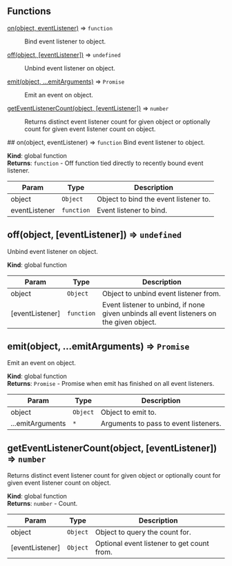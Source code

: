 ## Functions
<dl>
<dt><a href="#on">on(object, eventListener)</a> ⇒ <code>function</code></dt>
<dd><p>Bind event listener to object.</p>
</dd>
<dt><a href="#off">off(object, [eventListener])</a> ⇒ <code>undefined</code></dt>
<dd><p>Unbind event listener on object.</p>
</dd>
<dt><a href="#emit">emit(object, ...emitArguments)</a> ⇒ <code>Promise</code></dt>
<dd><p>Emit an event on object.</p>
</dd>
<dt><a href="#getEventListenerCount">getEventListenerCount(object, [eventListener])</a> ⇒ <code>number</code></dt>
<dd><p>Returns distinct event listener count for given object or optionally count
for given event listener count on object.</p>
</dd>
</dl>
<a name="on"></a>
## on(object, eventListener) ⇒ <code>function</code>
Bind event listener to object.

**Kind**: global function  
**Returns**: <code>function</code> - Off function tied directly to recently boundevent listener.  

| Param | Type | Description |
| --- | --- | --- |
| object | <code>Object</code> | Object to bind the event listener to. |
| eventListener | <code>function</code> | Event listener to bind. |

<a name="off"></a>
## off(object, [eventListener]) ⇒ <code>undefined</code>
Unbind event listener on object.

**Kind**: global function  

| Param | Type | Description |
| --- | --- | --- |
| object | <code>Object</code> | Object to unbind event listener from. |
| [eventListener] | <code>function</code> | Event listener to unbind, if none given unbinds all event listeners on the given object. |

<a name="emit"></a>
## emit(object, ...emitArguments) ⇒ <code>Promise</code>
Emit an event on object.

**Kind**: global function  
**Returns**: <code>Promise</code> - Promise when emit has finished on all event listeners.  

| Param | Type | Description |
| --- | --- | --- |
| object | <code>Object</code> | Object to emit to. |
| ...emitArguments | <code>\*</code> | Arguments to pass to event listeners. |

<a name="getEventListenerCount"></a>
## getEventListenerCount(object, [eventListener]) ⇒ <code>number</code>
Returns distinct event listener count for given object or optionally countfor given event listener count on object.

**Kind**: global function  
**Returns**: <code>number</code> - Count.  

| Param | Type | Description |
| --- | --- | --- |
| object | <code>Object</code> | Object to query the count for. |
| [eventListener] | <code>Object</code> | Optional event listener to get count from. |

